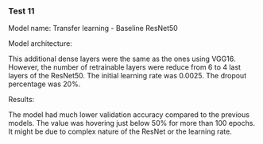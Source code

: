
<h3> Test 11 </h3>

Model name: Transfer learning - Baseline ResNet50 

Model architecture:

This additional dense layers were the same as the ones using VGG16. However, the number of retrainable layers were reduce from 6 to 4 last layers of the ResNet50. The initial learning rate was 0.0025. The dropout percentage was 20%.

Results:

The model had much lower validation accuracy compared to the previous models. The value was hovering just below 50% for more than 100 epochs. It might be due to complex nature of the ResNet or the learning rate.